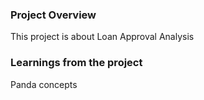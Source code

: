 ### Project Overview

 This project is about Loan Approval Analysis


### Learnings from the project

 Panda concepts


